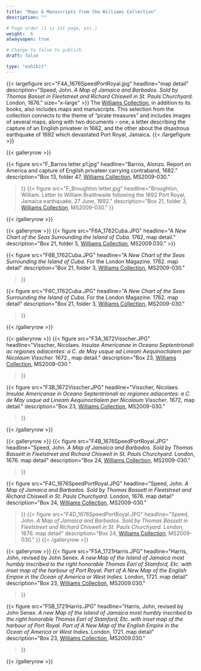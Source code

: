 ```yaml
---
title: "Maps & Manuscripts from the Williams Collection"
description: ""

# Page order (1 is 1st page, etc.)
weight:  6
alwaysopen: true

# Change to false to publish.
draft: false

type: "exhibit"
---
```


{{< largefigure src="F4A_1676SpeedPortRoyal.jpg"
                headline="map detail"
                description="Speed, John. *A Map of Jamaica and Barbados. Sold by Thomas Basset in Fleetstreet and Richard Chiswell in St. Pauls Churchyard.* London, 1676."
                size="x-large" >}}
The [Williams Collection](http://hdl.handle.net/2345/1022), in addition to its books, also includes maps and manuscripts. This selection from the collection connects to the theme of “pirate treasures” and includes images of several maps, along with two documents – one, a letter describing the capture of an English privateer in 1682, and the other about the disastrous earthquake of 1692 which devastated Port Royal, Jamaica.
{{< /largefigure >}}

{{< galleryrow >}}

{{< figure src="F_Barros letter p1.jpg"
                headline="Barros, Alonzo. Report on America and capture of English privateer carrying contraband, 1682."
                description="Box 13, folder 47, [Williams Collection](http://hdl.handle.net/2345/1022), MS2009-030."				
>}}
{{< figure src="F_Broughton letter.jpg"
                headline="Broughton, William. Letter to William Braithwaite following the 1692 Port Royal, Jamaica earthquake, 27 June, 1692."
				description="Box 21, folder 3, [Williams Collection](http://hdl.handle.net/2345/1022), MS2009-030."
 >}}

{{< /galleryrow >}}

{{< galleryrow >}}
{{< figure src="F6A_1762Cuba.JPG"
                headline="A *New Chart of the Seas Surrounding the Island of Cuba.* 1762, map detail."
                description="Box 21, folder 5, [Williams Collection](http://hdl.handle.net/2345/1022), MS2009.030." >}}

{{< figure src="F6B_1762Cuba.JPG"
                headline="A *New Chart of the Seas Surrounding the Island of Cuba.* For the London Magazine. 1762. map detail"
                description="Box 21, folder 3, [Williams Collection](http://hdl.handle.net/2345/1022), MS2009-030."
>}}

{{< figure src="F6C_1762Cuba.JPG"
                headline="A *New Chart of the Seas Surrounding the Island of Cuba.* For the London Magazine. 1762. map detail"
                description="Box 21, folder 3, [Williams Collection](http://hdl.handle.net/2345/1022), MS2009-030."
>}}

{{< /galleryrow >}}

{{< galleryrow >}}
{{< figure src="F3A_1672Visscher.JPG"
                headline="Visscher, Nicolaes. *Insulae Americanae in Oceano Septentrionali ac regiones adiacentes: a C. de May usque ad Lineam Aequinoctialem  per Nicolaum Visscher.* 1672., map detail."
                description="Box 23, [Williams Collection](http://hdl.handle.net/2345/1022), MS2009-030."
>}}

{{< figure src="F3B_1672Visscher.JPG"
                headline="Visscher, Nicolaes. *Insulae Americanae in Oceano Septentrionali ac regiones adiacentes: a C. de May usque ad Lineam Aequinoctialem  per Nicolaum Visscher*. 1672, map detail."
                description="Box 23, [Williams Collection](http://hdl.handle.net/2345/1022), MS2009-030."
>}}

{{< /galleryrow >}}

{{< galleryrow >}}
{{< figure src="F4B_1676SpeedPortRoyal.JPG"
                headline="Speed, John. *A Map of Jamaica and Barbados. Sold by Thomas Bassett in Fleetstreet and Richard Chiswell in St. Pauls Churchyard.* London, 1676. map detail"
				description="Box 24, [Williams Collection](http://hdl.handle.net/2345/1022), MS2009-030."
>}}

{{< figure src="F4C_1676SpeedPortRoyal.JPG"
                headline="Speed, John. *A Map of Jamaica and Barbados. Sold by Thomas Bassett in Fleetstreet and Richard Chiswell in St. Pauls Churchyard.* London, 1676. map detail"
				description="Box 24, [Williams Collection](http://hdl.handle.net/2345/1022), MS2009-030."
>}}
{{< figure src="F4D_1676SpeedPortRoyal.JPG"
                headline="Speed, John. *A Map of Jamaica and Barbados. Sold by Thomas Bassett in Fleetstreet and Richard Chiswell in St. Pauls Churchyard.* London, 1676. map detail"
				description="Box 24, [Williams Collection](http://hdl.handle.net/2345/1022), MS2009-030."
>}}
{{< /galleryrow >}}

{{< galleryrow >}}
{{< figure src="F5A_1721Harris.JPG"
                headline="Harris, John, revised by John Senex. *A new Map of the Island of Jamaica most humbly inscribed to the right honorable Thomas Earl of Stamford, Etc. with inset map of the harbour of Port Royal. Part of A New Map of the English Empire in the Ocean of America or West Indies.* London, 1721. map detail"
				description="Box 23, [Williams Collection](http://hdl.handle.net/2345/1022), MS2009.030."
>}}

{{< figure src="F5B_1721Harris.JPG"
                headline="Harris, John, revised by John Senex. *A new Map of the Island of Jamaica most humbly inscribed to the right honorable Thomas Earl of Stamford, Etc. with inset map of the harbour of Port Royal. Part of A New Map of the English Empire in the Ocean of America or West Indies.* London, 1721. map detail"
				description="Box 23, [Williams Collection](http://hdl.handle.net/2345/1022), MS2009.030."
 >}}

{{< /galleryrow >}}
